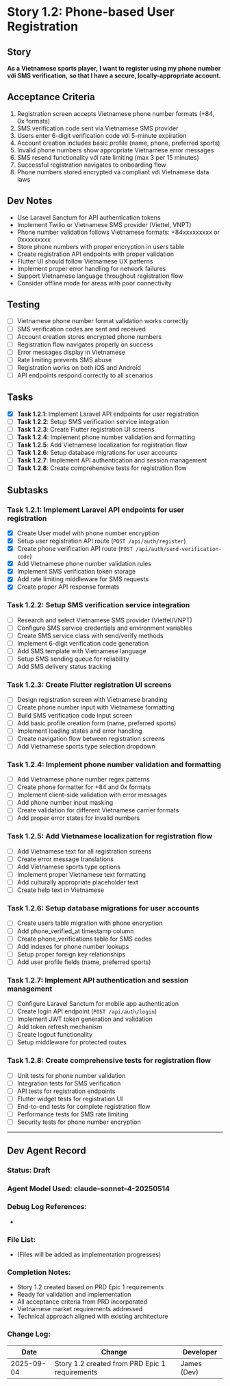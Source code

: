 # Story 1.2: Phone-based User Registration

## Story
**As a Vietnamese sports player,**
**I want to register using my phone number với SMS verification,**
**so that I have a secure, locally-appropriate account.**

## Acceptance Criteria
1. Registration screen accepts Vietnamese phone number formats (+84, 0x formats)
2. SMS verification code sent via Vietnamese SMS provider
3. Users enter 6-digit verification code với 5-minute expiration
4. Account creation includes basic profile (name, phone, preferred sports)
5. Invalid phone numbers show appropriate Vietnamese error messages
6. SMS resend functionality với rate limiting (max 3 per 15 minutes)
7. Successful registration navigates to onboarding flow
8. Phone numbers stored encrypted và compliant với Vietnamese data laws

## Dev Notes
- Use Laravel Sanctum for API authentication tokens
- Implement Twilio or Vietnamese SMS provider (Viettel, VNPT)
- Phone number validation follows Vietnamese formats: +84xxxxxxxxx or 0xxxxxxxxx
- Store phone numbers with proper encryption in users table
- Create registration API endpoints with proper validation
- Flutter UI should follow Vietnamese UX patterns
- Implement proper error handling for network failures
- Support Vietnamese language throughout registration flow
- Consider offline mode for areas with poor connectivity

## Testing
- [ ] Vietnamese phone number format validation works correctly
- [ ] SMS verification codes are sent and received
- [ ] Account creation stores encrypted phone numbers
- [ ] Registration flow navigates properly on success
- [ ] Error messages display in Vietnamese
- [ ] Rate limiting prevents SMS abuse
- [ ] Registration works on both iOS and Android
- [ ] API endpoints respond correctly to all scenarios

## Tasks
- [x] **Task 1.2.1**: Implement Laravel API endpoints for user registration
- [ ] **Task 1.2.2**: Setup SMS verification service integration
- [ ] **Task 1.2.3**: Create Flutter registration UI screens
- [ ] **Task 1.2.4**: Implement phone number validation and formatting
- [ ] **Task 1.2.5**: Add Vietnamese localization for registration flow
- [ ] **Task 1.2.6**: Setup database migrations for user accounts
- [ ] **Task 1.2.7**: Implement API authentication and session management
- [ ] **Task 1.2.8**: Create comprehensive tests for registration flow

## Subtasks

### Task 1.2.1: Implement Laravel API endpoints for user registration
- [x] Create User model with phone number encryption
- [x] Setup user registration API route (`POST /api/auth/register`)
- [x] Create phone verification API route (`POST /api/auth/send-verification-code`)
- [x] Add Vietnamese phone number validation rules
- [x] Implement SMS verification token storage
- [x] Add rate limiting middleware for SMS requests
- [x] Create proper API response formats

### Task 1.2.2: Setup SMS verification service integration  
- [ ] Research and select Vietnamese SMS provider (Viettel/VNPT)
- [ ] Configure SMS service credentials and environment variables
- [ ] Create SMS service class with send/verify methods
- [ ] Implement 6-digit verification code generation
- [ ] Add SMS template with Vietnamese language
- [ ] Setup SMS sending queue for reliability
- [ ] Add SMS delivery status tracking

### Task 1.2.3: Create Flutter registration UI screens
- [ ] Design registration screen with Vietnamese branding
- [ ] Create phone number input with Vietnamese formatting
- [ ] Build SMS verification code input screen
- [ ] Add basic profile creation form (name, preferred sports)
- [ ] Implement loading states and error handling
- [ ] Create navigation flow between registration screens
- [ ] Add Vietnamese sports type selection dropdown

### Task 1.2.4: Implement phone number validation and formatting
- [ ] Add Vietnamese phone number regex patterns
- [ ] Create phone formatter for +84 and 0x formats
- [ ] Implement client-side validation with error messages
- [ ] Add phone number input masking
- [ ] Create validation for different Vietnamese carrier formats
- [ ] Add proper error states for invalid numbers

### Task 1.2.5: Add Vietnamese localization for registration flow
- [ ] Add Vietnamese text for all registration screens
- [ ] Create error message translations
- [ ] Add Vietnamese sports type options
- [ ] Implement proper Vietnamese text formatting
- [ ] Add culturally appropriate placeholder text
- [ ] Create help text in Vietnamese

### Task 1.2.6: Setup database migrations for user accounts
- [ ] Create users table migration with phone encryption
- [ ] Add phone_verified_at timestamp column
- [ ] Create phone_verifications table for SMS codes
- [ ] Add indexes for phone number lookups
- [ ] Setup proper foreign key relationships
- [ ] Add user profile fields (name, preferred sports)

### Task 1.2.7: Implement API authentication and session management
- [ ] Configure Laravel Sanctum for mobile app authentication
- [ ] Create login API endpoint (`POST /api/auth/login`)
- [ ] Implement JWT token generation and validation
- [ ] Add token refresh mechanism
- [ ] Create logout functionality
- [ ] Setup middleware for protected routes

### Task 1.2.8: Create comprehensive tests for registration flow
- [ ] Unit tests for phone number validation
- [ ] Integration tests for SMS verification
- [ ] API tests for registration endpoints
- [ ] Flutter widget tests for registration UI
- [ ] End-to-end tests for complete registration flow
- [ ] Performance tests for SMS rate limiting
- [ ] Security tests for phone number encryption

---

## Dev Agent Record

### Status: Draft

### Agent Model Used: claude-sonnet-4-20250514 

### Debug Log References:
- 

### File List:
- (Files will be added as implementation progresses)

### Completion Notes:
- Story 1.2 created based on PRD Epic 1 requirements
- Ready for validation and implementation
- All acceptance criteria from PRD incorporated
- Vietnamese market requirements addressed
- Technical approach aligned with existing architecture

### Change Log:
| Date | Change | Developer |
|------|--------|-----------|
| 2025-09-04 | Story 1.2 created from PRD Epic 1 requirements | James (Dev) |